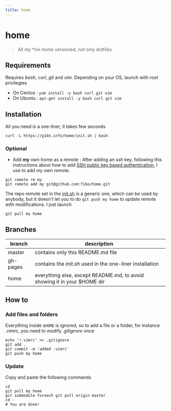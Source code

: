 ```yaml
---
title: home
---
```

# home

> All my *nix home versioned, not only dotfiles

## Requirements

Requires *bash*, *curl*, *git* and *vim*. Depending on your OS, launch with root privilegies

* On Centos
: `yum install -y bash curl git vim`
* On Ubuntu
: `apt-get install -y bash curl git vim`

## Installation

All you need is a one-liner, it takes few seconds

```
curl -L https://g14n.info/home/init.sh | bash
```

### Optional

* Add **my** own home as a remote
: After adding an ssh key, following this instructions about how to add [SSH public key based authentication](http://g14n.info/2013/04/getting-started-with-git-shell/#ssh-public-key-based-authentication), I use to add *my* own *remote*. 

```
git remote rm my
git remote add my git@github.com:fibo/home.git
```

The repo remote set in the [init.sh][1] is a generic one, which can be used by anybody, but it doesn't let you to do `git push my home` to update remote with modifications. I just launch

```
git pull my home
```

## Branches

|branch  |description                                                              |
|--------|-------------------------------------------------------------------------|
|master  | contains only this README.md file                                       |
|gh-pages| contains the *init.sh* used in the one-liner installation               |
|home    | everything else, except README.md, to avoid showing it in your $HOME dir|

## How to

### Add files and folders

Everything inside `$HOME` is ignored, so to add a file or a folder, for instance *.vimrc*, you need to modify *.gitignore* once

```
echo '!.vimrc' >> .gitignore
git add .
git commit -m 'added .vimrc'
git push my home
```

### Update

Copy and paste the following commands

```
cd
git pull my home
git submodule foreach git pull origin master
cd -
# You are done!
```

  [1]: https://github.com/fibo/home/blob/gh-pages/init.sh "init.sh"
